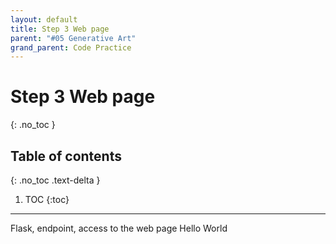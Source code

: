```yaml
---
layout: default
title: Step 3 Web page
parent: "#05 Generative Art"
grand_parent: Code Practice
---
```


# Step 3 Web page
{: .no_toc }

## Table of contents
{: .no_toc .text-delta }

1. TOC
{:toc}

---

Flask, endpoint, access to the web page Hello World